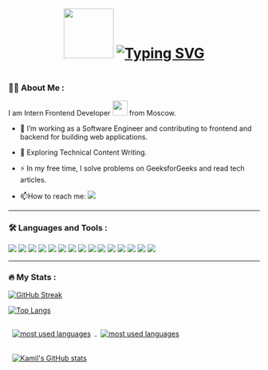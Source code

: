 <div align="center">
<h1>
<img src="https://media.giphy.com/media/RbDKaczqWovIugyJmW/giphy.gif" width="100"/>
<a href="https://git.io/typing-svg"><img src="https://readme-typing-svg.demolab.com?font=Fira+Code&weight=600&size=24&pause=1000&color=0EF559&width=800&lines=Hi+there%2C+I'm+Ekaterina.+Welcome+to+my+GitHub+profile" alt="Typing SVG" /></a>
</h1>
<img src="https://komarev.com/ghpvc/?username=krekser37&style=flat-square&color=brightgreen" alt=""/>
</div>
<div  >

### :woman_technologist: About Me :
I am Intern Frontend Developer <img src="https://media.giphy.com/media/WUlplcMpOCEmTGBtBW/giphy.gif" width="30"> from Moscow.

- :telescope: I’m working as a Software Engineer and contributing to frontend and backend for building web applications.

- :seedling: Exploring Technical Content Writing.

- :zap: In my free time, I solve problems on GeeksforGeeks and read tech articles.

- :mailbox:How to reach me: [<img src="https://img.shields.io/badge/Telegram-696969?style=for-the-badge&logo=Telegram&logoColor=#F7DF1E">](https://t.me/Krekser37) 

---

### :hammer_and_wrench: Languages and Tools :
  <img src="https://img.shields.io/badge/HTML-696969?style=for-the-badge&logo=HTML5&logoColor=#F7DF1E"> 
  <img src="https://img.shields.io/badge/CSS3-696969?style=for-the-badge&logo=CSS3&logoColor=blue"> 
  <img src="https://img.shields.io/badge/SASS-696969?style=for-the-badge&logo=SASS&logoColor=#F7DF1E"> 
  <img src="https://img.shields.io/badge/BEM-696969?style=for-the-badge&logo=BEM&logoColor=#F7DF1E"> 
  <img src="https://img.shields.io/badge/JavaScript-696969?style=for-the-badge&logo=JavaScript&logoColor=#F7DF1E"> 
  <img src="https://img.shields.io/badge/React-696969?style=for-the-badge&logo=React&logoColor=#F7DF1E"> 
  <img src="https://img.shields.io/badge/React Router-696969?style=for-the-badge&logo=React Router&logoColor=#F7DF1E"> 
  <img src="https://img.shields.io/badge/Redux-696969?style=for-the-badge&logo=Redux&logoColor=#F7DF1E"> 
  <img src="https://img.shields.io/badge/Webpack-696969?style=for-the-badge&logo=Webpack&logoColor=#F7DF1E"> 
  <img src="https://img.shields.io/badge/TypeScript-696969?style=for-the-badge&logo=TypeScript&logoColor=#F7DF1E"> 
  <img src="https://img.shields.io/badge/npm-696969?style=for-the-badge&logo=npm&logoColor=#F7DF1E"> 
  <img src="https://img.shields.io/badge/node.js-696969?style=for-the-badge&logo=node.js&logoColor=#F7DF1E">
  <img src="https://img.shields.io/badge/MySQL-696969?style=for-the-badge&logo=MySQL&logoColor=#F7DF1E">
  <img src="https://img.shields.io/badge/github-696969?style=for-the-badge&logo=github&logoColor=#F7DF1E"> 
  <img src="https://img.shields.io/badge/Visual Studio Code-696969?style=for-the-badge&logo=Visual Studio Code&logoColor=#F7DF1E"> 

</div>

---

### :fire: My Stats :

[![GitHub Streak](http://github-readme-streak-stats.herokuapp.com?user=krekser37&theme=merko&border_radius=5.6)](https://git.io/streak-stats)

[![Top Langs](https://github-readme-stats.vercel.app/api/top-langs/?username=krekser37&layout=compact&theme=vision-friendly-dark)](https://github.com/anuraghazra/github-readme-stats)

<a href="https://github.com/krekser37">
<img align="center" style="margin:1rem 0.5rem" src="https://github-readme-stats.vercel.app/api/top-langs/?username=krekser37&theme=vision-friendly-dark" alt="most used languages"/>
</a>

<a href="https://github.com/krekser37">
  <img align="center" style="margin:1rem 0.5rem" src="https://github-readme-stats.vercel.app/api/top-langs/?username=krekser37&theme=dark" alt="most used languages"/>
</a>
<a href="https://github.com/krekser37">
  <img align="center" style="margin:1rem 0.5rem" src="https://github-readme-stats.vercel.app/api?username=krekser37&show_icons=true&&count_private=true&theme=radical" alt="Kamil's GitHub stats"/>
</a>
